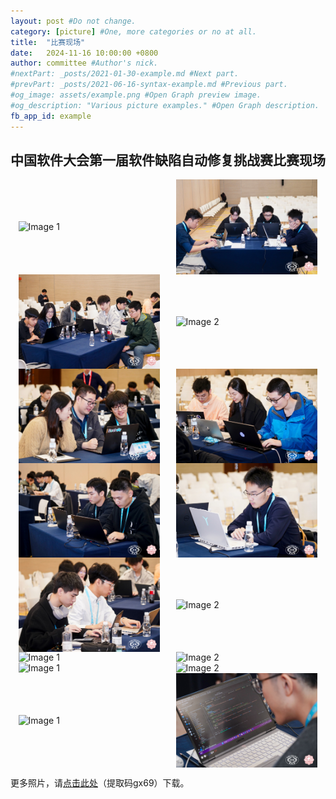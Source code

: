 ```yaml
---
layout: post #Do not change.
category: [picture] #One, more categories or no at all.
title:  "比赛现场"
date:   2024-11-16 10:00:00 +0800
author: committee #Author's nick.
#nextPart: _posts/2021-01-30-example.md #Next part.
#prevPart: _posts/2021-06-16-syntax-example.md #Previous part.
#og_image: assets/example.png #Open Graph preview image.
#og_description: "Various picture examples." #Open Graph description.
fb_app_id: example
---
```


## 中国软件大会第一届软件缺陷自动修复挑战赛比赛现场

<div style="display: flex; justify-content: space-around; align-items: center;">
    <img src="/assets/img/posts/202402.jpg" alt="Image 1" style="width: 45%; height: auto;">
    <img src="/assets/img/posts/202407.jpg" alt="Image 2" style="width: 45%; height: auto;">
</div>

<div style="display: flex; justify-content: space-around; align-items: center;">
    <img src="/assets/img/posts/202408.jpg" alt="Image 1" style="width: 45%; height: auto;">
    <img src="/assets/img/posts/202409.jpg" alt="Image 2" style="width: 45%; height: auto;">
</div>

<div style="display: flex; justify-content: space-around; align-items: center;">
    <img src="/assets/img/posts/202413.jpg" alt="Image 1" style="width: 45%; height: auto;">
    <img src="/assets/img/posts/202414.jpg" alt="Image 2" style="width: 45%; height: auto;">
</div>

<div style="display: flex; justify-content: space-around; align-items: center;">
    <img src="/assets/img/posts/202415.jpg" alt="Image 1" style="width: 45%; height: auto;">
    <img src="/assets/img/posts/202416.jpg" alt="Image 2" style="width: 45%; height: auto;">
</div>

<div style="display: flex; justify-content: space-around; align-items: center;">
    <img src="/assets/img/posts/202417.jpg" alt="Image 1" style="width: 45%; height: auto;">
    <img src="/assets/img/posts/202418.jpg" alt="Image 2" style="width: 45%; height: auto;">
</div>

<div style="display: flex; justify-content: space-around; align-items: center;">
    <img src="/assets/img/posts/202419.jpg" alt="Image 1" style="width: 45%; height: auto;">
    <img src="/assets/img/posts/202420.jpg" alt="Image 2" style="width: 45%; height: auto;">
</div>

<div style="display: flex; justify-content: space-around; align-items: center;">
    <img src="/assets/img/posts/202421.jpg" alt="Image 1" style="width: 45%; height: auto;">
    <img src="/assets/img/posts/202422.jpg" alt="Image 2" style="width: 45%; height: auto;">
</div>

<div style="display: flex; justify-content: space-around; align-items: center;">
    <img src="/assets/img/posts/202423.jpg" alt="Image 1" style="width: 45%; height: auto;">
    <img src="/assets/img/posts/202424.jpg" alt="Image 2" style="width: 45%; height: auto;">
</div>

更多照片，请[点击此处](https://pan.baidu.com/s/10TWv42faA_PATKuKBkwa4g?pwd=gx69)（提取码gx69）下载。